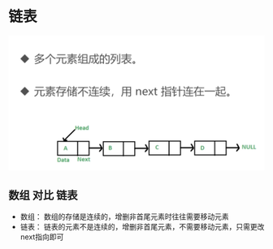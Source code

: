 # 链表

<img src="../imgs/链表.png">

## 数组 对比 链表

- 数组： 数组的存储是连续的，增删非首尾元素时往往需要移动元素
- 链表： 链表的元素不是连续的，增删非首尾元素，不需要移动元素，只需更改next指向即可
